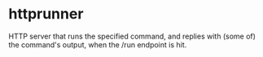 # httprunner

HTTP server that runs the specified command, and replies with (some of) the command's output, when the /run endpoint is hit.
